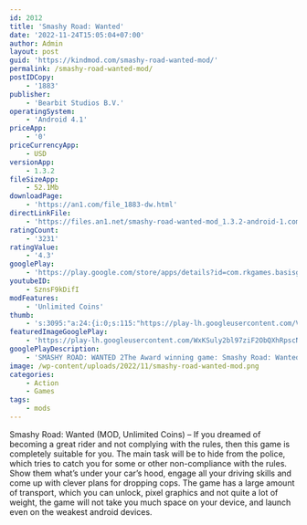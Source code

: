 ```yaml
---
id: 2012
title: 'Smashy Road: Wanted'
date: '2022-11-24T15:05:04+07:00'
author: Admin
layout: post
guid: 'https://kindmod.com/smashy-road-wanted-mod/'
permalink: /smashy-road-wanted-mod/
postIDCopy:
    - '1883'
publisher:
    - 'Bearbit Studios B.V.'
operatingSystem:
    - 'Android 4.1'
priceApp:
    - '0'
priceCurrencyApp:
    - USD
versionApp:
    - 1.3.2
fileSizeApp:
    - 52.1Mb
downloadPage:
    - 'https://an1.com/file_1883-dw.html'
directLinkFile:
    - 'https://files.an1.net/smashy-road-wanted-mod_1.3.2-android-1.com.apk'
ratingCount:
    - '3231'
ratingValue:
    - '4.3'
googlePlay:
    - 'https://play.google.com/store/apps/details?id=com.rkgames.basisgame'
youtubeID:
    - SznsF9kDifI
modFeatures:
    - 'Unlimited Coins'
thumb:
    - 's:3095:"a:24:{i:0;s:115:"https://play-lh.googleusercontent.com/VlZ91DKS-05ZYRf-hQ8n4whHWlUqDrbJQJU5b1ODWMObrXowb50E64UwQX4winISh9s=w526-h296";i:1;s:115:"https://play-lh.googleusercontent.com/elyNQKj9VKgXOx4nMLH4EYGnAZhgDkPgJTcATJIm0oCkPOwbxxEi54bB_kuFpLrYMyE=w526-h296";i:2;s:115:"https://play-lh.googleusercontent.com/H2M5zMuOTLubLGjflHDW5WGp8ABP2BBSBNdy307zZLa_gOyz4x9lGOlWqkgiespyq30=w526-h296";i:3;s:114:"https://play-lh.googleusercontent.com/AYKoH4923meyY4ai_PKI6xbh5hy82_pVwBqwZ3AUfDozaVHhzpgJP79rPUrN-kit7A=w526-h296";i:4;s:116:"https://play-lh.googleusercontent.com/e64z6aIXhWWRdeYx-ILj16JrhzKB8P50M1p3JzfS0va0pj89iTiR8Vn8dKIUMIKL7ZWN=w526-h296";i:5;s:115:"https://play-lh.googleusercontent.com/7EXprZPD9Lq6XakdpbLE0bTUqY8CPqwjeUkpD0i_e8Gc_VzUCyQgOD7hN3ovub1I520=w526-h296";i:6;s:114:"https://play-lh.googleusercontent.com/NpvB9S02bGm2coRAPHhouMz_5crOn5kS78fgo0yc6NJ-FL6rXnVF9dJ8HIRiT9eSJA=w526-h296";i:7;s:115:"https://play-lh.googleusercontent.com/2adnjCUhCUcEvi-_C89au6GuB0adgURlGOxV3HjBBVklsZDTB86rDwYlSL1yM27vER8=w526-h296";i:8;s:115:"https://play-lh.googleusercontent.com/pIzXN6r9d3L4FdtRVnEJZiI4cBSZacjUOYRXgF4dfVRY3k43vYmwQrCfvbp3Fj9Lxlw=w526-h296";i:9;s:116:"https://play-lh.googleusercontent.com/NDygQ2BanwVGL7qlW0QGG9IStr-Tt2Eye-dzNqnsfQaexO1Ihi37KI1zgx1Jx7voJq5T=w526-h296";i:10;s:115:"https://play-lh.googleusercontent.com/zHb0xpcm7WoKOxRhfvqHLZHfkz9lMw776juRh252hoqtxPJZy1KLSYUE7Use2CnWStc=w526-h296";i:11;s:115:"https://play-lh.googleusercontent.com/VNZICXhIL6whpjMYZEE1YFiyRWOrrnqwg2n3TTkxniec7m8m5ch3oCAeNFpVADesBSg=w526-h296";i:12;s:115:"https://play-lh.googleusercontent.com/g66rnT29CXKM4064_xwCw1ReM920pudaqjwpiRX1tkXho-b9sUlOiXtVoTBm2T98_8Y=w526-h296";i:13;s:115:"https://play-lh.googleusercontent.com/vt0e6KXg9y8JEjzPixT_5v8l2_OCoV1dkd_1NQRq3M2ldF7UIsBvlnh2VgCXqLmUQrM=w526-h296";i:14;s:115:"https://play-lh.googleusercontent.com/EY9pDftX0i2aoX1fWw1FlU0BK3-2kmLoni-A7-si5zd6CMDghm4ZmaGar5JpVlD7Xfk=w526-h296";i:15;s:115:"https://play-lh.googleusercontent.com/1GUs-TtEiSn4nlnk5IHPFBwVEWlV5Q4D6iYxF5B6C0XZEWkiFAcraxS8P7CeLxX0ekM=w526-h296";i:16;s:114:"https://play-lh.googleusercontent.com/PIKXnSBiKiBr8ch6d6kACWBIsjEwf6GU34c0gu-3BrdQRUtWeWBjpTo0G_SCwjlQaQ=w526-h296";i:17;s:115:"https://play-lh.googleusercontent.com/jTvGIImLxBzkVD3Kab2qglq8PY2zdZL0CNd2SaYKMLT1NfuXykaW4TN36856P9AtdD4=w526-h296";i:18;s:116:"https://play-lh.googleusercontent.com/ntMaa0n3lW61J73xp6FQ-6Eus0VhSLqYk7x3mouRkh1iokb6PoQCy-DDkeKBs0C3WOsu=w526-h296";i:19;s:115:"https://play-lh.googleusercontent.com/9xWKoWAePjZuOcNlpU09dt-adm7Mb147PyQrn7xFOSxjnVPZDfoauPkZK9I24uKsHWA=w526-h296";i:20;s:115:"https://play-lh.googleusercontent.com/LDqqZMrhZimO6ef1QKPjuPKs1-6DsJmhPm7LQ0Ji_9vzyFoaqptPMmpGhn5RnwToVhw=w526-h296";i:21;s:116:"https://play-lh.googleusercontent.com/Waya7nj1p5wn-N6FN_ZgqAvQ7cO2K8f0tWs1KYv4RorZj27WCeUCGmRQtB1Gg6SZ3exn=w526-h296";i:22;s:115:"https://play-lh.googleusercontent.com/YgaWTL-Gi7icf2Vat8s5MGvOxXOgwjH78WvEKO-JaGzec2Jhh242cb0wPBsoBWyWLLE=w526-h296";i:23;s:116:"https://play-lh.googleusercontent.com/_Y0W6giIJIXE5ZVme4pFmF0cZC6CwxOr1BK3xU41mv4qPJo0q3m1MX8W_-ZFwY5aeh43=w526-h296";}";'
featuredImageGooglePlay:
    - 'https://play-lh.googleusercontent.com/WxKSuly2bl97ziF2ObQXhRpscNYbtbmGSwcg_dDjoauY1Kel31sEmWey1W060OOjEkI'
googlePlayDescription:
    - 'SMASHY ROAD: WANTED 2The Award winning game: Smashy Road: Wanted has stepped up it''s game!.We present to you: Smashy Road: Wanted 2!.'
image: /wp-content/uploads/2022/11/smashy-road-wanted-mod.png
categories:
    - Action
    - Games
tags:
    - mods
---
```


Smashy Road: Wanted (MOD, Unlimited Coins) – If you dreamed of becoming a great rider and not complying with the rules, then this game is completely suitable for you. The main task will be to hide from the police, which tries to catch you for some or other non-compliance with the rules. Show them what’s under your car’s hood, engage all your driving skills and come up with clever plans for dropping cops. The game has a large amount of transport, which you can unlock, pixel graphics and not quite a lot of weight, the game will not take you much space on your device, and launch even on the weakest android devices.